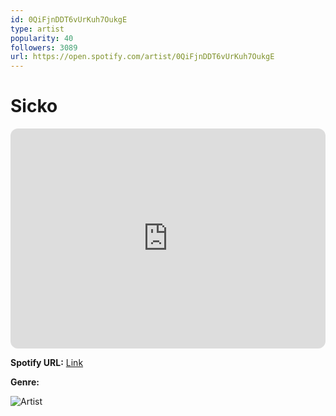 ```yaml
---
id: 0QiFjnDDT6vUrKuh7OukgE
type: artist
popularity: 40
followers: 3089
url: https://open.spotify.com/artist/0QiFjnDDT6vUrKuh7OukgE
---
```

# Sicko

<iframe style="border-radius:12px" src="https://open.spotify.com/embed/artist/0QiFjnDDT6vUrKuh7OukgE" width="100%" height="352" frameBorder="0" allowfullscreen="" allow="autoplay; clipboard-write; encrypted-media; fullscreen; picture-in-picture" loading="lazy"></iframe>

**Spotify URL:** [Link](https://open.spotify.com/artist/0QiFjnDDT6vUrKuh7OukgE)

**Genre:** 

![Artist](https://i.scdn.co/image/ab6761610000e5eb0ebc27f847004a803d84b615)
